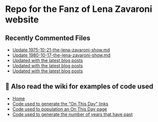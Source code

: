 # Repo for the Fanz of Lena Zavaroni website

## Recently Commented Files
<!-- BLOG-POST-LIST:START -->
- [Update 1975-10-21-the-lena-zavaroni-show.md](https://github.com/FanzOfLenaZavaroni/fanzoflenazavaroni.github.io/commit/a15cc39be3c2ed12382c38cd004d57e1a1d2ffd0)
- [Update 1980-10-17-the-lena-zavaroni-show.md](https://github.com/FanzOfLenaZavaroni/fanzoflenazavaroni.github.io/commit/288a82d4071c0262ad9a1550a5006bb2bca7cb5f)
- [Updated with the latest blog posts](https://github.com/FanzOfLenaZavaroni/fanzoflenazavaroni.github.io/commit/de7177576419ae9bc1e9e9543fc7fc7a19c42ecd)
- [Updated with the latest blog posts](https://github.com/FanzOfLenaZavaroni/fanzoflenazavaroni.github.io/commit/5fd13cc3ab8dedb1abb805f1f4b7aec9f522c4ae)
- [Updated with the latest blog posts](https://github.com/FanzOfLenaZavaroni/fanzoflenazavaroni.github.io/commit/2ec2496c74a5bb672f454122243f2b399f0be2d9)
<!-- BLOG-POST-LIST:END -->

## :notebook: Also read the wiki for examples of code used
* [Home](https://github.com/FanzOfLenaZavaroni/fanzoflenazavaroni.github.io/wiki)
* [Code used to generate the "On This Day" links](https://github.com/FanzOfLenaZavaroni/fanzoflenazavaroni.github.io/wiki/On-This-Day-Code)
* [Code used to population an On This Day page](https://github.com/FanzOfLenaZavaroni/fanzoflenazavaroni.github.io/wiki/Code-used-to-population-an-On-This-Day-page)
* [Code used to generate the number of years that have past](https://github.com/FanzOfLenaZavaroni/fanzoflenazavaroni.github.io/wiki/Number-of-years-gone-by-code)
